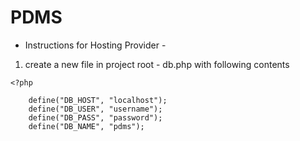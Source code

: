 # PDMS
* Instructions for Hosting Provider - 
1) create a new file in project root - db.php with following contents

```
<?php 

    define("DB_HOST", "localhost");
    define("DB_USER", "username");
    define("DB_PASS", "password");
    define("DB_NAME", "pdms");

```
